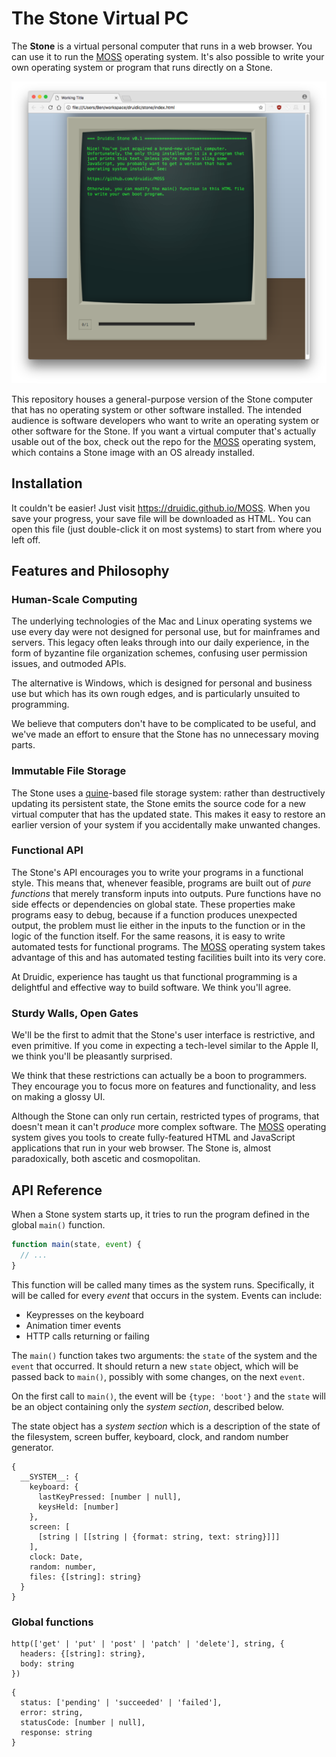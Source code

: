 # The Stone Virtual PC

The **Stone** is a virtual personal computer that runs in a web browser.
You can use it to run the [MOSS](https://github.com/druidic/MOSS) operating system.
It's also possible to write your own operating system or program that runs directly on a Stone.

![Screenshot of a Stone computer running a simple program](screenshot.png)

This repository houses a general-purpose version of the Stone computer
that has no operating system or other software installed. The intended
audience is software developers who want to write an operating system
or other software for the Stone. If you want a virtual computer that's
actually usable out of the box, check out the repo for the
[MOSS](https://github.com/druidic/MOSS) operating system, which contains
a Stone image with an OS already installed.

## Installation

It couldn't be easier! Just visit https://druidic.github.io/MOSS.
When you save your progress, your save file will be downloaded as HTML.
You can open this file (just double-click it on most systems)
to start from where you left off.

## Features and Philosophy

### Human-Scale Computing

The underlying technologies of the Mac and Linux operating systems
we use every day were not designed for personal use, but for mainframes
and servers. This legacy often leaks through into our daily experience,
in the form of byzantine file organization schemes, confusing user permission
issues, and outmoded APIs.

The alternative is Windows, which is designed for personal and business
use but which has its own rough edges, and is particularly unsuited to
programming.

We believe that computers don't have to be complicated to be useful,
and we've made an effort to ensure that the Stone has no unnecessary
moving parts.

### Immutable File Storage

The Stone uses a [quine](https://en.wikipedia.org/wiki/Quine_(computing))-based file storage system:
rather than destructively updating its persistent state,
the Stone emits the source code for a new virtual computer that has the updated state.
This makes it easy to restore an earlier version of your system if
you accidentally make unwanted changes.

### Functional API

The Stone's API encourages you to write your programs in a functional style.
This means that, whenever feasible, programs are built out of *pure functions*
that merely transform inputs into outputs.
Pure functions have no side effects or dependencies on global state.
These properties make programs easy to debug, because if a function produces
unexpected output, the problem must lie either in the inputs to the function
or in the logic of the function itself.
For the same reasons, it is easy to write automated tests for functional
programs. The [MOSS](https://github.com/druidic/MOSS) operating system
takes advantage of this and has automated testing facilities
built into its very core.

At Druidic, experience has taught us that functional programming is a
delightful and effective way to build software. We think you'll agree.

### Sturdy Walls, Open Gates

We'll be the first to admit that the Stone's user interface is restrictive,
and even primitive. If you come in expecting a tech-level similar to the Apple II,
we think you'll be pleasantly surprised.

We think that these restrictions can actually be a boon to programmers.
They encourage you to focus more on features and functionality,
and less on making a glossy UI.

Although the Stone can only run certain, restricted types of programs, that
doesn't mean it can't *produce* more complex software. The
[MOSS](https://github.com/druidic/MOSS) operating system gives you tools to
create fully-featured HTML and JavaScript applications that run in your
web browser. The Stone is, almost paradoxically, both ascetic and cosmopolitan.

## API Reference

When a Stone system starts up, it tries to run the program defined in the global `main()` function.

```javascript
function main(state, event) {
  // ...
}
```

This function will be called many times as the system runs. Specifically, it will be called for
every *event* that occurs in the system. Events can include:

- Keypresses on the keyboard
- Animation timer events
- HTTP calls returning or failing

The `main()` function takes two arguments: the `state` of the system and the `event` that occurred.
It should return a new `state` object, which will be passed back to `main()`, possibly with some changes,
on the next `event`.

On the first call to `main()`, the event will be `{type: 'boot'}` and the `state` will be an object containing
only the *system section*, described below.

The state object has a *system section* which is a description
of the state of the filesystem, screen buffer, keyboard, clock, and random number generator.

```
{
  __SYSTEM__: {
    keyboard: {
      lastKeyPressed: [number | null],
      keysHeld: [number]
    },
    screen: [
      [string | [[string | {format: string, text: string}]]]
    ],
    clock: Date,
    random: number,
    files: {[string]: string}
  }
}
```

### Global functions

```
http(['get' | 'put' | 'post' | 'patch' | 'delete'], string, {
  headers: {[string]: string},
  body: string
})
```

```
{
  status: ['pending' | 'succeeded' | 'failed'],
  error: string,
  statusCode: [number | null],
  response: string
}
```
